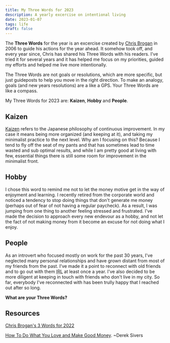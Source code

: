 ```yaml
---
title: My Three Words for 2023 
description: A yearly excercise on intentional living
date: 2023-01-07
tags: life
draft: false
---
```


The **Three Words** for the year is an excercise created by [Chris Brogan](https://chrisbrogan.com://chrisbrogan.com/stories/community/3Words2022/) in 2006 to guide his actions for the year ahead. 
It somehow took off, and every year since, Chris has shared his Three Words with his readers. 
I've tried it for several years and it has helped me focus on my priorities, guided my efforts and helped me live more intentionally. 

The Three Words are not goals or resolutions, which are more specific, but just guideposts to help you move in the right direction. 
To make an analogy, goals (and new years resolutions) are a like a GPS. Your Three Words are like a compass.

My Three Words for 2023 are: **Kaizen**, **Hobby** and **People**.

## Kaizen

[Kaizen](https://www.investopedia.com/terms/k/kaizen.asp) refers to the Japanese philosophy of continuous improvement. 
In my case it means being more organized (and keeping at it), and taking my minimalist practice to the next level. Why am I focusing on this? Because I tend to fly off the seat of my pants and that has sometimes lead to time wasted and sub optimal results, and while I am pretty good at living with few, essential things there is still some room for improvement in the minimalist front.

## Hobby

I chose this word to remind me not to let the money motive get in the way of enjoyment and learning. 
I recently retired from the corporate world and noticed a tendency to stop doing things that don't generate me money (perhaps out of fear of not having a regular paycheck). 
As a result, I was jumping from one thing to another feeling stressed and frustrated. 
I've made the decision to approach every new endevour as a hobby, and not let the fact of not making money from it become an excuse for not doing what I enjoy. 

## People

As an introvert who focused mostly on work for the past 30 years, I've neglected many personal relationships and have grown distant from most of my friends from the past. 
I've made it a point to reconnect with old friends and to go out with them <abbr title="In Real Life">IRL</abbr> at least once a year.
I've also decided to be more diligent at keeping in touch with friends who don't live in my city. 
So far, everybody I've reconnected with has been trully happy that I reached out after so long.

**What are your Three Words?**

## Resources

[Chris Brogan's 3 Words for 2022](https://chrisbrogan.com/stories/community/3words2022/)

[How To Do What You Love and Make Good Money](https://sive.rs/balance). ~Derek Sivers
